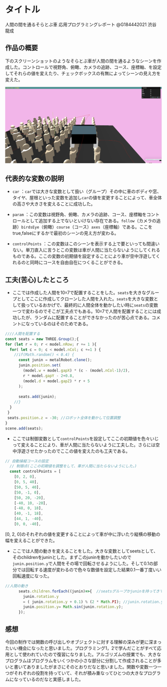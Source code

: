 # タイトル
人間の間を通るそらとぶ車
応用プログラミングレポート @G184442021 渋谷　龍成

## 作品の概要
下のスクリーンショットのようなそらとぶ車が人間の間を通るようなシーンを作成した。コントロールで視野角、俯瞰、カメラの追跡、コース、座標軸、を設定してそれらの値を変えたり、チェックボックスの有無によってシーンの見え方を変えた。


![動作画面](octan.png)
## 代表的な変数の説明

* `car` ：`car`では大きな変数として扱い（グループ）その中に車のボディや窓、タイヤ、屋根といった変数を追加し`car`の値を変更することによって、車全体の高さや大きさを変えることに成功した。

* `param` ：この変数は視野角、俯瞰、カメラの追跡、コース、座標軸をコントロールとして追加する上でないといけない存在である。`follow`（カメラの追跡）`birdsEye`（俯瞰）`course`（コース）`axes`（座標軸）である。ここをtrue,falseにするかで最初のシーンの見え方が変わる。

* `controlPoints` ：この変数はこのシーンを表示する上で要といっても間違いない。単刀直入に言うとこの変数は車が人間に当たらないようにしてくれるものである。ここの変数の初期値を設定することにより車が空中浮遊してくれるのと同時にコースを自由自在につくることができる。

## 工夫(苦心)したところ

* ここでは作成した人間を10☓7で配置することをした。`seats`を大きなグループとしてここに作成してクローンした人間を入れた。`seats`を大きな変数として扱っているおかげで、最終的に人間全体を動かしたい時に`seats`の変数一つで変わるのでそこが工夫点でもある。10☓7で人間を配置することには成功したが、ランダムに配置することができなかったのが苦心点である。コメントになっているのはそのためである。
```javascript
////人間を配置する
const seats = new THREE.Group();{
for (let r = 0; r < model.nRow; r += 1 ){
  for( let c = 0; c < model.nCol; c +=1 ) {
    //if(Math.random() < 0.4) {
      const junin = metalRobot.clone();
      junin.position.set(
        (model.w + model.gapX) * (c - (model.nCol-1)/2),
        r * model.gapY - 2+0.8,
        (model.d + model.gapZ) * r + 5
      );
     
      seats.add(junin);
    //}
  }
 }
 seats.position.z = -30; //ロボット全体を動かして位置調整
}
scene.add(seats);
```
* ここでは制御変数として`controlPoints`を設定してここの初期値を色々いじって変えることにより、車が人間に当たらないように工夫した。さらには空中浮遊させたかったのでここの値を変えたのも工夫である。

```javascript
// 自動操縦コースの設定
  // 制御点(ここの初期値を調整をして、車が人間に当たらないようにした。)
  const controlPoints = [
    [0, 2, 0],
    [0, 5, 40],   
    [50, 5, 40],
    [50, -1, 0],    
    [50, 20, -20],  
    [-40, 10, -20], 
    [-48, 0, 18],
    [40, -1, 18],
    [44, 1, -40],
    [0, 0, -40],
```
[0, 2, 0]のそれぞれの値を変更することによって車が中に浮いたり縦横の移動の幅を変えることができた。

* ここでは人間の動きを変えることをした。大きな変数としてseetsとして、そのchildrenをjuninとした。まずこのjuninを動かしたいので` junin.position.y`で人間をその場で回転させるようにした。そして0.1の部分では回転する速度が変わるので色々な数値を設定した結果0.1一番丁度いい回転速度になった。
```javascript
//人間の動き
      seats.children.forEach((junin)=>{  //seatsグループかjuninを持ってきてjuninを回転させる処理をした。
        junin.rotation.y
        = ( junin.rotation.y + 0.1) % (2 * Math.PI); //junin.rotation.y + 0.1の0.1の値を大きくするほど回転速度が上がる
        junin.position.y= Math.sin(junin.rotation.y);
      });
```

## 感想
今回の制作では関数の呼び出しやオブジェクトに対する理解の深みが更に深まったいい機会になったと思いました。プログラミング1，2で学んだことがすべて応用として使われていたので復習になりました。アルゴリズムの授業でも、大きなプログラムはプログラムをいくつかの小さな部分に分割して作成されることが多いと書いてありましたがまさにそのとおりだなと思いました。関数や変数一つ一つがそれぞれの役割を持っていて、それが積み重なってひとつの大きなプログラムになっているのだなと実感しました。